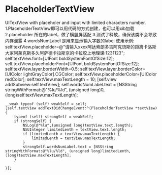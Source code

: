# PlaceholderTextView
UITextView with placeholer and input with limited characters number.
1.PlaceholderTextView即可以用代码的方式创建，也可以用xib加载
2.placeholder 所在的label，做了横竖屏适配
3.测试了释放，确保该类不会导致内存泄露
4.wordsNumLabel 是用来显示输入字数的label
使用示例:
    self.textView.placeholder=@"请输入xxxx阿达索朗多吉阿克琉斯的距离卡洛斯大家阿莱克斯多久阿萨德卡拉斯京的卡拉胶上地理课:1231123";
    self.textView.font=[UIFont boldSystemFontOfSize:12];
    self.textView.placeholderFont=[UIFont boldSystemFontOfSize:12];
    self.textView.layer.borderWidth=0.5;
    self.textView.layer.borderColor=[UIColor lightGrayColor].CGColor;
    self.textView.placeholderColor=[UIColor redColor];
    self.textView.maxTextLength = 10;
    [self.view addSubview:self.textView];
    self.wordsNumLabel.text = [NSString stringWithFormat:@"%lu/%ld", (unsigned long)0, (long)self.textView.maxTextLength];
    
    __weak typeof (self) weakSelf = self;
    [self.textView addTextDidChangeEvent:^(PlaceholderTextView *textView) {
        typeof (self) strongSelf = weakSelf;
        if (strongSelf) {
            NSLog(@"%lu",(unsigned long)textView.text.length);
            NSUInteger limitedLenth = textView.text.length;
            if (limitedLenth > textView.maxTextLength) {
                limitedLenth = textView.maxTextLength;
            }
            strongSelf.wordsNumLabel.text = [NSString stringWithFormat:@"%lu/%ld", (unsigned long)limitedLenth, (long)textView.maxTextLength];
        }
 
    }];
